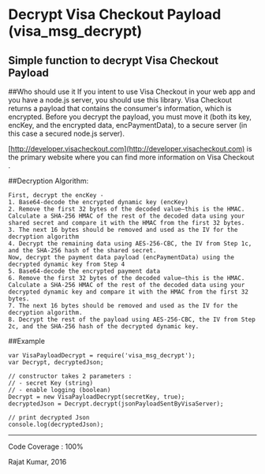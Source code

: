 # Decrypt Visa Checkout Payload (visa_msg_decrypt)
## Simple function to decrypt Visa Checkout Payload

##Who should use it
If you intent to use Visa Checkout in your web app and you have a node.js server, you should use this library. Visa Checkout returns a payload that contains the consumer's information, which is encrypted. Before you decrypt the payload, you must move it (both its key, encKey, and the encrypted data, encPaymentData), to a secure server (in this case a secured node.js server). 

[http://developer.visacheckout.com](http://developer.visacheckout.com) is the primary website where you can find more information on Visa Checkout .


##Decryption Algorithm:

    First, decrypt the encKey -
	1. Base64-decode the encrypted dynamic key (encKey)
    2. Remove the first 32 bytes of the decoded value–this is the HMAC. Calculate a SHA-256 HMAC of the rest of the decoded data using your shared secret and compare it with the HMAC from the first 32 bytes.
    3. The next 16 bytes should be removed and used as the IV for the decryption algorithm
    4. Decrypt the remaining data using AES-256-CBC, the IV from Step 1c, and the SHA-256 hash of the shared secret.
    Now, decrypt the payment data payload (encPaymentData) using the decrypted dynamic key from Step 4
    5. Base64-decode the encrypted payment data
    6. Remove the first 32 bytes of the decoded value–this is the HMAC.  Calculate a SHA-256 HMAC of the rest of the decoded data using your decrypted dynamic key and compare it with the HMAC from the first 32 bytes.
    7. The next 16 bytes should be removed and used as the IV for the decryption algorithm.
    8. Decrypt the rest of the payload using AES-256-CBC, the IV from Step 2c, and the SHA-256 hash of the decrypted dynamic key.

    
##Example 


    var VisaPayloadDecrypt = require('visa_msg_decrypt');
    var Decrypt, decryptedJson;
    
    // constructor takes 2 parameters : 
    // - secret Key (string)
    // - enable logging (boolean)
    Decrypt = new VisaPayloadDecrypt(secretKey, true);
    decryptedJson = Decrypt.decrypt(jsonPayloadSentByVisaServer);
    
    // print decrypted Json
    console.log(decryptedJson);
    

---

Code Coverage : 100%    

Rajat Kumar, 2016    